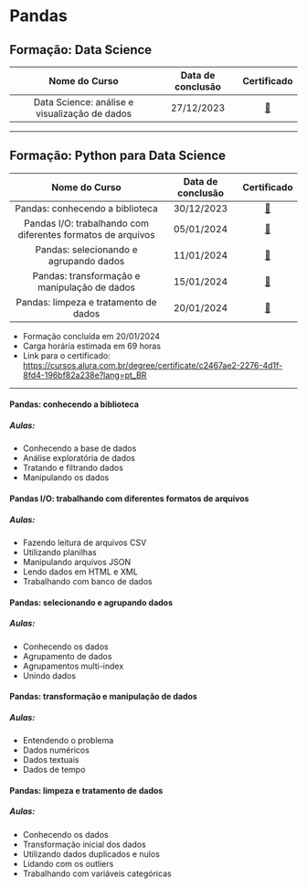 # Pandas

## Formação: Data Science

|                 Nome do Curso                 | Data de conclusão |                                          Certificado                                          |
|:---------------------------------------------:|:-----------------:|:---------------------------------------------------------------------------------------------:|
| Data Science: análise e visualização de dados |    27/12/2023     | [🔗](https://cursos.alura.com.br/certificate/6566931f-cd9c-44ce-99de-4e934280f180?lang=pt_BR) |

---

## Formação: Python para Data Science

|                        Nome do Curso                        | Data de conclusão |                                          Certificado                                          |
|:-----------------------------------------------------------:|:-----------------:|:---------------------------------------------------------------------------------------------:|
|               Pandas: conhecendo a biblioteca               |    30/12/2023     | [🔗](https://cursos.alura.com.br/certificate/ca10d601-1763-4656-8022-173328b3e2e6?lang=pt_BR) |
| Pandas I/O: trabalhando com diferentes formatos de arquivos |    05/01/2024     | [🔗](https://cursos.alura.com.br/certificate/fb2d3cf4-03ff-45e7-a81a-e54fbe787dc3?lang=pt_BR) |
|           Pandas: selecionando e agrupando dados            |    11/01/2024     | [🔗](https://cursos.alura.com.br/certificate/2fe2965c-2789-4a97-a863-bd8b4d98e1f5?lang=pt_BR) |
|        Pandas: transformação e manipulação de dados         |    15/01/2024     | [🔗](https://cursos.alura.com.br/certificate/43985827-6b5f-44db-bf17-54dd7f15324e?lang=pt_BR) |
|            Pandas: limpeza e tratamento de dados            |    20/01/2024     | [🔗](https://cursos.alura.com.br/certificate/b38c835a-3897-4ca6-b29f-da879afad475?lang=pt_BR) |

- Formação concluída em 20/01/2024
- Carga horária estimada em 69 horas
- Link para o certificado: https://cursos.alura.com.br/degree/certificate/c2467ae2-2276-4d1f-8fd4-196bf82a238e?lang=pt_BR

---

#### Pandas: conhecendo a biblioteca
##### Aulas:
- Conhecendo a base de dados
- Análise exploratória de dados
- Tratando e filtrando dados
- Manipulando os dados

#### Pandas I/O: trabalhando com diferentes formatos de arquivos
##### Aulas:
- Fazendo leitura de arquivos CSV
- Utilizando planilhas
- Manipulando arquivos JSON
- Lendo dados em HTML e XML
- Trabalhando com banco de dados

#### Pandas: selecionando e agrupando dados
##### Aulas:
- Conhecendo os dados
- Agrupamento de dados
- Agrupamentos multi-index
- Unindo dados

#### Pandas: transformação e manipulação de dados
##### Aulas:
- Entendendo o problema
- Dados numéricos
- Dados textuais
- Dados de tempo

#### Pandas: limpeza e tratamento de dados
##### Aulas:
- Conhecendo os dados
- Transformação inicial dos dados
- Utilizando dados duplicados e nulos
- Lidando com os outliers
- Trabalhando com variáveis categóricas
